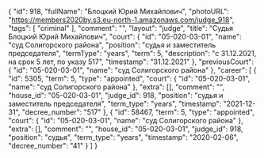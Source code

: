 {
    "id": 918,
    "fullName": "Блоцкий Юрий Михайлович",
    "photoURL": "https://members2020by.s3.eu-north-1.amazonaws.com/judge_918",
    "tags": [
        "criminal"
    ],
    "comment": "",
    "layout": "judge",
    "title": "Судья Блоцкий Юрий Михайлович",
    "court": {
        "id": "05-020-03-01",
        "name": "суд Солигорского района",
        "position": "судья и заместитель председателя",
        "termType": "years",
        "term": 5,
        "description": "c 31.12.2021, на срок 5 лет, по указу 517",
        "timestamp": "31.12.2021"
    },
    "previousCourt": {
        "id": "05-020-03-01",
        "name": "суд Солигорского района"
    },
    "career": [
        {
            "id": 5305,
            "term": 5,
            "type": "appointed",
            "court": {
                "id": "05-020-03-01",
                "name": "суд Солигорского района"
            },
            "extra": [],
            "comment": "",
            "house_id": "05-020-03-01",
            "judge_id": 918,
            "position": "судья и заместитель председателя",
            "term_type": "years",
            "timestamp": "2021-12-31",
            "decree_number": "517"
        },
        {
            "id": 58467,
            "term": 5,
            "type": "appointed",
            "court": {
                "id": "05-020-03-01",
                "name": "суд Солигорского района"
            },
            "extra": [],
            "comment": "",
            "house_id": "05-020-03-01",
            "judge_id": 918,
            "position": "судья",
            "term_type": "years",
            "timestamp": "2020-02-06",
            "decree_number": "41"
        }
    ]
}